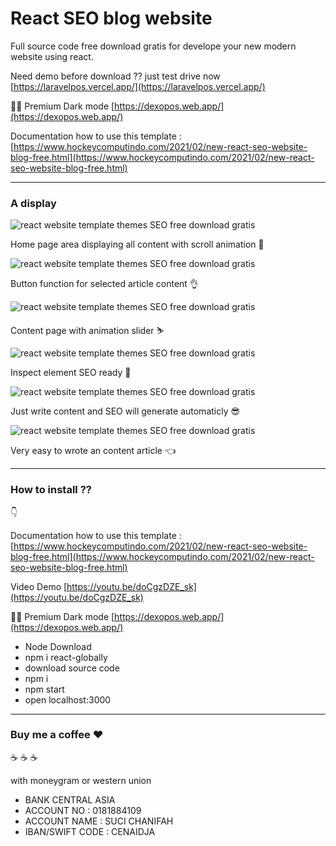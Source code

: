 # React SEO blog website

Full source code free download gratis for develope your new modern website using react.

Need demo before download ?? just test drive now
[https://laravelpos.vercel.app/](https://laravelpos.vercel.app/)

🧛🏻 Premium Dark mode [https://dexopos.web.app/](https://dexopos.web.app/)


Documentation how to use this template :
[https://www.hockeycomputindo.com/2021/02/new-react-seo-website-blog-free.html](https://www.hockeycomputindo.com/2021/02/new-react-seo-website-blog-free.html)

----------------------------------------------------------

### A display

![react website template themes SEO free download gratis](https://1.bp.blogspot.com/-b_OQ4-rEvEc/YCnv1cHcT2I/AAAAAAAAJ_k/LLjixtUVTwc2ua6HzETLD2a3MSc6GlkugCLcBGAsYHQ/s16000/free%2Breact%2Bwebsite%2Btemplate%2Bfull%2BSEO%2B%25283%2529.png)

Home page area displaying all content with scroll animation 🍻

![react website template themes SEO free download gratis](https://1.bp.blogspot.com/-HHRAoIBLkNs/YCnvz7RZVmI/AAAAAAAAJ_c/_mV9h3OPl0YgtUHxFxn7T0ShaNZfFJTbwCLcBGAsYHQ/s16000/free%2Breact%2Bwebsite%2Btemplate%2Bfull%2BSEO%2B%25281%2529.png)

Button function for selected article content 👌

![react website template themes SEO free download gratis](https://1.bp.blogspot.com/-oqyGX1BIU_o/YCnv0ytPbbI/AAAAAAAAJ_g/_qRnYJAVKq4d4nxeeVBs1LHdBG3JSGkfACLcBGAsYHQ/s16000/free%2Breact%2Bwebsite%2Btemplate%2Bfull%2BSEO%2B%25282%2529.png)

Content page with animation slider ⛷

![react website template themes SEO free download gratis](https://1.bp.blogspot.com/-0zLKkeQn8ks/YCoDEB2YH3I/AAAAAAAAKAA/W6WZR4dmUCEa6JJKqtZ2eEIOgi5jqWn2wCLcBGAsYHQ/s16000/seo%2Breact%2Bwebsite%2Bwith%2Bhelmet.png)

Inspect element SEO ready 🤟

![react website template themes SEO free download gratis](https://1.bp.blogspot.com/-lrginQM4aa8/YCnvzUecX0I/AAAAAAAAJ_Y/r7FhC66WEhQaIL4waC_yEJs8xrq1mSv-ACLcBGAsYHQ/s16000/React%2BSEO%2Bwebsite%2Bfree%2Bdownload%2Bsource%2Bcode%2B%25282%2529.png)

Just write content and SEO will generate automaticly 😎

![react website template themes SEO free download gratis](https://1.bp.blogspot.com/-SBqyfMkKM1s/YCnvzPn_LiI/AAAAAAAAJ_U/mwzGIG_CUGg09wuMZf777pooJrgp5N7VACLcBGAsYHQ/s16000/React%2BSEO%2Bwebsite%2Bfree%2Bdownload%2Bsource%2Bcode%2B%25281%2529.png)

Very easy to wrote an content article 👈

------------------------------------------------------------

### How to install ??

👇

Documentation how to use this template :
[https://www.hockeycomputindo.com/2021/02/new-react-seo-website-blog-free.html](https://www.hockeycomputindo.com/2021/02/new-react-seo-website-blog-free.html)

Video Demo [https://youtu.be/doCgzDZE_sk](https://youtu.be/doCgzDZE_sk)

🧛🏻 Premium Dark mode [https://dexopos.web.app/](https://dexopos.web.app/)

+ Node Download
+ npm i react-globally
+ download source code
+ npm i
+ npm start
+ open localhost:3000

------------------------------------------------------------

### Buy me a coffee :hearts:

:coffee: :coffee: :coffee: 

with moneygram or western union

+ BANK CENTRAL ASIA
+ ACCOUNT NO : 0181884109
+ ACCOUNT NAME : SUCI CHANIFAH
+ IBAN/SWIFT CODE : CENAIDJA
